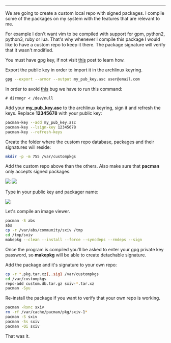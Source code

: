 
---

We are going to create a custom local repo with signed packages. I compile some of the packages on my system with the features that are relevant to me.

For example I don't want vim to be compiled with support for gpm, python2, python3, ruby or lua. That's why whenever I compile this package I would like to have a custom repo to keep it there. The package signature will verify that it wasn't modified.

You must have gpg key, if not visit [this](https://wifiextender.github.io/post/encrypted_emails2/) post to learn how.

Export the public key in order to import it in the archlinux keyring.

```bash
gpg --export --armor --output my_pub_key.asc user@email.com
```

In order to avoid [this](https://bugs.archlinux.org/task/42798) bug we have to run this command:

```# dirmngr < /dev/null```

Add your **my_pub_key.asc** to the archlinux keyring, sign it and refresh the keys. Replace **12345678** with your public key:

```bash
pacman-key --add my_pub_key.asc
pacman-key --lsign-key 12345678
pacman-key --refresh-keys
```

Create the folder where the custom repo database, packages and their signatures will reside:

```bash
mkdir -p -m 755 /var/custompkgs
```

Add the custom repo above than the others. Also make sure that **pacman** only accepts signed packages.

![]({|img|}/custom_repo/pacmanconf.png)
![]({|img|}/custom_repo/siglevel.png)

Type in your public key and packager name:

![]({|img|}/custom_repo/makepkg.png)

Let's compile an image viewer.

```bash
pacman -S abs
abs
cp -r /var/abs/community/sxiv /tmp
cd /tmp/sxiv
makepkg --clean --install --force --syncdeps --rmdeps --sign
```

Once the program is compiled you'll be asked to enter your gpg private key password, so **makepkg** will be able to create detachable signature.

Add the package and it's signature to your own repo:

```bash
cp -r *.pkg.tar.xz{,.sig} /var/custompkgs
cd /var/custompkgs
repo-add custom.db.tar.gz sxiv-*.tar.xz
pacman -Syu
```

Re-install the package if you want to verify that your own repo is working.

```bash
pacman -Rsnc sxiv
rm -rf /var/cache/pacman/pkg/sxiv-1*
pacman -S sxiv
pacman -Ss sxiv
pacman -Qi sxiv
```

That was it.
